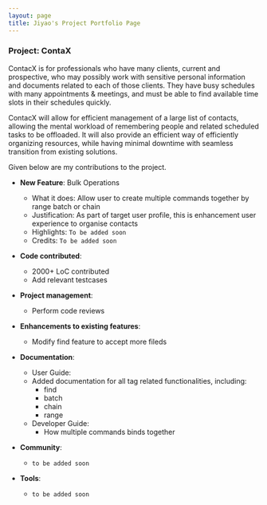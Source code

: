 ```yaml
---
layout: page
title: Jiyao's Project Portfolio Page
---
```


### Project: ContaX

ContacX is for professionals who have many clients, current and prospective, who may possibly work with sensitive personal information and documents related to each of those clients. They have busy schedules with many appointments & meetings, and must be able to find available time slots in their schedules quickly.

ContacX will allow for efficient management of a large list of contacts, allowing the mental workload of remembering people and related scheduled tasks to be offloaded. It will also provide an efficient way of efficiently organizing resources, while having minimal downtime with seamless transition from existing solutions.

Given below are my contributions to the project.

* **New Feature**: Bulk Operations
  * What it does: Allow user to create multiple commands together by range batch or chain
  * Justification: As part of target user profile, this is enhancement user experience to organise contacts
  * Highlights: `To be added soon`
  * Credits: `To be added soon`

* **Code contributed**:
  * 2000+ LoC contributed
  * Add relevant testcases

* **Project management**:
  * Perform code reviews

* **Enhancements to existing features**:
  * Modify find feature to accept more fileds

* **Documentation**:
  * User Guide:
  * Added documentation for all tag related functionalities, including:
    * find
    * batch
    * chain
    * range
  * Developer Guide:
    * How multiple commands binds together

* **Community**:
  * `to be added soon`

* **Tools**:
  * `to be added soon`
